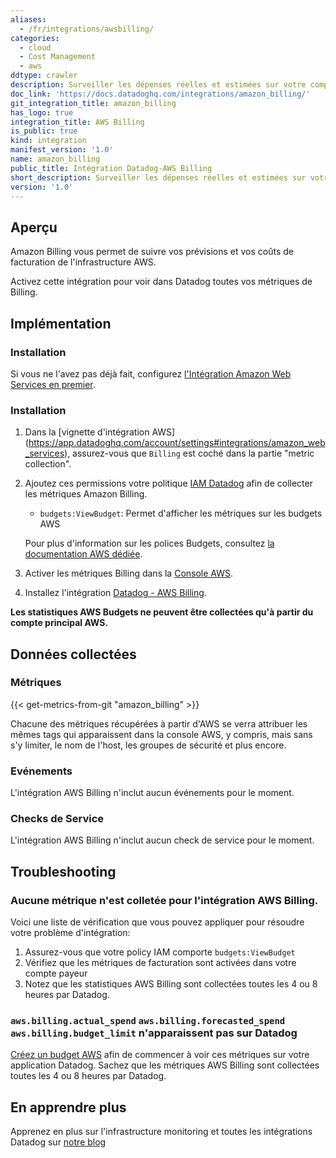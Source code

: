 ```yaml
---
aliases:
  - /fr/integrations/awsbilling/
categories:
  - cloud
  - Cost Management
  - aws
ddtype: crawler
description: Surveiller les dépenses réelles et estimées sur votre compte AWS.
doc_link: 'https://docs.datadoghq.com/integrations/amazon_billing/'
git_integration_title: amazon_billing
has_logo: true
integration_title: AWS Billing
is_public: true
kind: integration
manifest_version: '1.0'
name: amazon_billing
public_title: Intégration Datadog-AWS Billing
short_description: Surveiller les dépenses réelles et estimées sur votre compte AWS.
version: '1.0'
---
```

## Aperçu

Amazon Billing vous permet de suivre vos prévisions et vos coûts de facturation de l'infrastructure AWS.

Activez cette intégration pour voir dans Datadog toutes vos métriques de Billing.

## Implémentation
### Installation

Si vous ne l'avez pas déjà fait, configurez [l'Intégration Amazon Web Services en premier](https://docs.datadoghq.com/integrations/amazon_web_services/).

### Installation

1. Dans la [vignette d'intégration AWS] (https://app.datadoghq.com/account/settings#integrations/amazon_web_services), assurez-vous que `Billing` est coché dans la partie "metric collection".

2. Ajoutez ces permissions votre politique [IAM Datadog](https://docs.datadoghq.com/integrations/amazon_web_services/#installation) afin de collecter les métriques Amazon Billing.

    * `budgets:ViewBudget`: Permet d'afficher les métriques sur les budgets AWS

    Pour plus d'information sur les polices Budgets, consultez [la documentation AWS dédiée](https://docs.aws.amazon.com/IAM/latest/UserGuide/list_budgets.html).

3. Activer les métriques Billing dans la [Console AWS](http://docs.aws.amazon.com/AmazonCloudWatch/latest/monitoring/monitor_estimated_charges_with_cloudwatch.html#turning_on_billing_metrics).

4. Installez l'intégration [Datadog - AWS Billing](https://app.datadoghq.com/account/settings#integrations/amazon_billing).

**Les statistiques AWS Budgets ne peuvent être collectées qu'à partir du compte principal AWS.**

## Données collectées
### Métriques
{{< get-metrics-from-git "amazon_billing" >}}

Chacune des métriques récupérées à partir d'AWS se verra attribuer les mêmes tags qui apparaissent dans la console AWS, y compris, mais sans s'y limiter, le nom de l'host, les groupes de sécurité et plus encore.

### Evénements
L'intégration AWS Billing n'inclut aucun événements pour le moment.

### Checks de Service
L'intégration AWS Billing n'inclut aucun check de service pour le moment.

## Troubleshooting

### Aucune métrique n'est colletée pour l'intégration AWS Billing.
Voici une liste de vérification que vous pouvez appliquer pour résoudre votre problème d'intégration:

1. Assurez-vous que votre policy IAM comporte `budgets:ViewBudget`
2. Vérifiez que les métriques de facturation sont activées dans votre compte payeur
3. Notez que les statistiques AWS Billing sont collectées toutes les 4 ou 8 heures par Datadog.

### `aws.billing.actual_spend` `aws.billing.forecasted_spend` `aws.billing.budget_limit` n'apparaissent pas sur Datadog 

[Créez un budget AWS](https://console.aws.amazon.com/billing/home?#/createbudget) afin de commencer à voir ces métriques sur votre application Datadog.
Sachez que les métriques AWS Billing sont collectées toutes les 4 ou 8 heures par Datadog.

## En apprendre plus
Apprenez en plus sur l'infrastructure monitoring et toutes les intégrations Datadog sur [notre blog](https://www.datadoghq.com/blog/)